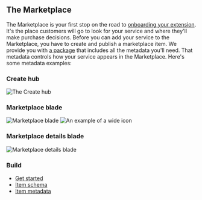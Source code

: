 
<tags
    ms.service="portalfx"
    ms.workload="portalfx"
    ms.tgt_pltfrm="portalfx"
    ms.devlang="portalfx"
    ms.topic="get-started-article"
    ms.date="07/23/2015" 
    ms.author="mattshel"/> 

## The Marketplace ##

The Marketplace is your first stop on the road to [onboarding your extension](../../gallery-sdk/generated/index-gallery.md#gallery-overview). It's the place customers will go to look for your service and where they'll make purchase decisions. Before you can add your service to the Marketplace, you have to create and publish a marketplace item. We provide you with [a package](../../gallery-sdk/generated/index-gallery.md#gallery-item-specificiations) that includes all the metadata you'll need. That metadata controls how your service appears in the Marketplace. Here's some metadata examples:

### Create hub ###

![The Create hub][Create_hub]

### Marketplace blade ###

![Marketplace blade][Marketplace_blade]
![An example of a wide icon][wide_icons]

### Marketplace details blade ###

![Marketplace details blade][Marketplace_details]

### Build ###

- [Get started](../../gallery-sdk/generated/index-gallery.md#gallery-overview)
- [Item schema](../../gallery-sdk/generated/index-gallery.md#gallery-item-specificiations)
- [Item metadata](../../gallery-sdk/generated/index-gallery.md#gallery-item-metadata)




[Create_hub]: ../media/portalfx-ux-gallery/Create_hub.JPG
[Marketplace_blade]: ../media/portalfx-ux-gallery/Marketplace_blade.JPG
[wide_icons]: ../media/portalfx-ux-gallery/wide_icons.JPG
[Marketplace_details]: ../media/portalfx-ux-gallery/Marketplace_details.JPG